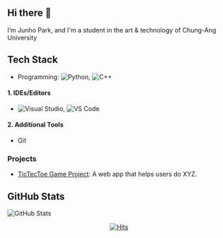 ## Hi there 👋

I’m Junho Park, and I'm a student in the art & technology of Chung-Ang University

## Tech Stack
- Programming: ![Python](https://img.shields.io/badge/-Python-3776AB?logo=python&logoColor=white), ![C++](https://img.shields.io/badge/-C%2B%2B-00599C?logo=c%2B%2B&logoColor=white)

#### 1. IDEs/Editors
- ![Visual Studio](https://img.shields.io/badge/-Visual%20Studio-5C2D91?logo=visualstudio&logoColor=white), ![VS Code](https://img.shields.io/badge/-VS%20Code-0078D7?logo=visualstudiocode&logoColor=white)

#### 2. Additional Tools
- Git

### Projects
- [TicTecToe Game Project](https://github.com/yourusername/awesome-project): A web app that helps users do XYZ.

## GitHub Stats  
![GitHub Stats](https://github-readme-stats.vercel.app/api?username=yourusername&show_icons=true&theme=radical)


<div align=center>

[![Hits](https://hits.seeyoufarm.com/api/count/incr/badge.svg?url=https%3A%2F%2Fgithub.com%2Ffcburf%2Ffcburf&count_bg=%2379C83D&title_bg=%23555555&icon=&icon_color=%23F83939&title=hits&edge_flat=false)](https://hits.seeyoufarm.com)

</div>


